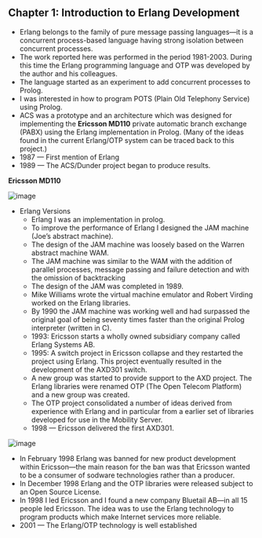 ## Chapter 1: Introduction to Erlang Development

- Erlang belongs to the family of pure message passing languages—it is a concurrent process-based language having strong isolation between concurrent processes.
- The work reported here was performed in the period 1981-2003. During this time the Erlang programming language and OTP was developed by the author and his colleagues.
- The language started as an experiment to add concurrent processes to Prolog.
- I was interested in how to program POTS (Plain Old Telephony Service) using Prolog.
- ACS was a prototype and an architecture which was designed for implementing the **Ericsson MD110** private automatic branch exchange (PABX) using the Erlang implementation in Prolog. (Many of the ideas found in the current Erlang/OTP system can be traced back to this project.)
- 1987 — First mention of Erlang
- 1989 — The ACS/Dunder project began to produce results.

**Ericsson MD110**

![image](https://user-images.githubusercontent.com/17634377/211988182-e155491c-5e89-4134-8681-a528e285e9a6.png)

- Erlang Versions
  - Erlang I was an implementation in prolog.
  - To improve the performance of Erlang I designed the JAM machine (Joe’s abstract machine).
  - The design of the JAM machine was loosely based on the Warren abstract machine WAM.
  - The JAM machine was similar to the WAM with the addition of parallel processes, message passing and failure detection and with the omission of backtracking
  - The design of the JAM was completed in 1989.
  -  Mike Williams wrote the virtual machine emulator and Robert Virding worked on the Erlang libraries.
  -  By 1990 the JAM machine was working well and had surpassed the original goal of being seventy times faster than the original Prolog interpreter (written in C).
  -  1993: Ericsson starts a wholly owned subsidiary company called Erlang Systems AB.
  -  1995: A switch project in Ericsson collapse and they restarted the project using Erlang. This project eventually resulted in the development of the AXD301 switch.
  -  A new group was started to provide support to the AXD project. The Erlang libraries were renamed OTP (The Open Telecom Platform) and a new group was created.
  -  The OTP project consolidated a number of ideas derived from experience with Erlang and in particular from a earlier set of libraries developed for use in the Mobility Server.
  -  1998 — Ericsson delivered the first AXD301.

![image](https://user-images.githubusercontent.com/17634377/211989172-2b2afb73-b855-472f-bdab-d26d8cd160da.png)

- In February 1998 Erlang was banned for new product development within Ericsson—the main reason for the ban was that Ericsson wanted to be a consumer of sodware technologies rather than a producer.
- In December 1998 Erlang and the OTP libraries were released subject to an Open Source License.
- In 1998 I led Ericsson and I found a new company Bluetail AB—in all 15 people led Ericsson. The idea was to use the Erlang technology to program products which make Internet services more reliable.
- 2001 — The Erlang/OTP technology is well established
